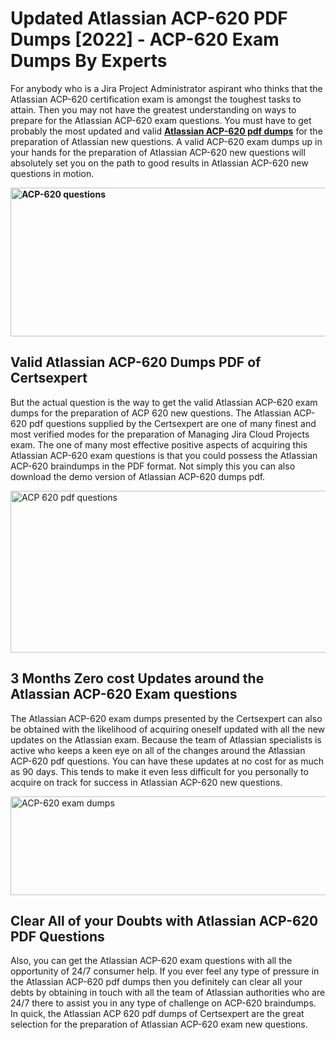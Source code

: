 <h1><strong>Updated Atlassian ACP-620 PDF Dumps [2022] - ACP-620 Exam Dumps By Experts&nbsp;</strong></h1>
<p><span style="font-weight: 400;">For anybody who is a Jira Project Administrator aspirant who thinks that the Atlassian ACP-620 certification exam is amongst the toughest tasks to attain. Then you may not have the greatest understanding on ways to prepare for the Atlassian ACP-620 exam questions. You must have to get probably the most updated and valid <strong><a href="https://www.certsexpert.com/ACP-620-pdf-questions.html">Atlassian ACP-620 pdf dumps</a></strong> for the preparation of Atlassian new questions. A valid  ACP-620 exam dumps up in your hands for the preparation of Atlassian ACP-620 new questions will absolutely set you on the path to good results in Atlassian ACP-620 new questions in motion.</span></p>
<p><span style="font-weight: 400;"><strong><img style="display: block; margin-left: auto; margin-right: auto;" src="https://i.ibb.co/QXh983F/73475278-2429792180625311-4586132736837681152-n.jpg" alt="ACP-620 questions" width="632" height="238" /></strong></span></p>
<h2><strong>Valid Atlassian ACP-620 Dumps PDF of Certsexpert</strong></h2>
<p><span style="font-weight: 400;">But the actual question is the way to get the valid Atlassian ACP-620 exam dumps for the preparation of ACP 620 new questions. The Atlassian ACP-620 pdf questions supplied by the Certsexpert are one of many finest and most verified modes for the preparation of Managing Jira Cloud Projects exam. The one of many most effective positive aspects of acquiring this Atlassian ACP-620 exam questions is that you could possess the Atlassian ACP-620 braindumps in the PDF format. Not simply this you can also download the demo version of Atlassian ACP-620 dumps pdf.</span></p>
<p><span style="font-weight: 400;"><img style="display: block; margin-left: auto; margin-right: auto;" src="https://i.ibb.co/Jd8hN2L/76714008-3182067705200142-8735104740007870464-n.jpg" alt="ACP 620 pdf questions" width="701" height="259" /></span></p>
<h2><strong>3 Months Zero cost Updates around the Atlassian ACP-620 Exam questions</strong></h2>
<p><span style="font-weight: 400;">The Atlassian ACP-620 exam dumps presented by the Certsexpert can also be obtained with the likelihood of acquiring oneself updated with all the new updates on the Atlassian exam. Because the team of Atlassian specialists is active who keeps a keen eye on all of the changes around the Atlassian ACP-620 pdf questions. You can have these updates at no cost for as much as 90 days. This tends to make it even less difficult for you personally to acquire on track for success in Atlassian ACP-620 new questions.</span></p>
<p><span style="font-weight: 400;"><a href="https://www.certsexpert.com/ACP-620-pdf-questions.html"><img style="display: block; margin-left: auto; margin-right: auto;" src="https://i.ibb.co/TMnKrkJ/75398236-424489711531572-5064688549987614720-n.jpg" alt="ACP-620 exam dumps" width="714" height="158" /></a></span></p>
<h2><strong>Clear All of your Doubts with Atlassian ACP-620 PDF Questions</strong></h2>
<p>Also, you can get the Atlassian ACP-620 exam questions with all the opportunity of 24/7 consumer help. If you ever feel any type of pressure in the Atlassian ACP-620 pdf dumps then you definitely can clear all your debts by obtaining in touch with all the team of Atlassian authorities who are 24/7 there to assist you in any type of challenge on  ACP-620 braindumps. In quick, the Atlassian ACP 620 pdf dumps of Certsexpert are the great selection for the preparation of Atlassian ACP-620 exam new questions.</p>
